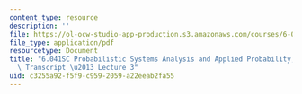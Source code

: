 ```yaml
---
content_type: resource
description: ''
file: https://ol-ocw-studio-app-production.s3.amazonaws.com/courses/6-041sc-probabilistic-systems-analysis-and-applied-probability-fall-2013/c3255a92f5f9c9592059a22eeab2fa55_MIT6_041SCF13_lec03_300k.mp4.pdf
file_type: application/pdf
resourcetype: Document
title: "6.041SC Probabilistic Systems Analysis and Applied Probability, Fall 2013\
  \ Transcript \u2013 Lecture 3"
uid: c3255a92-f5f9-c959-2059-a22eeab2fa55
---
```


